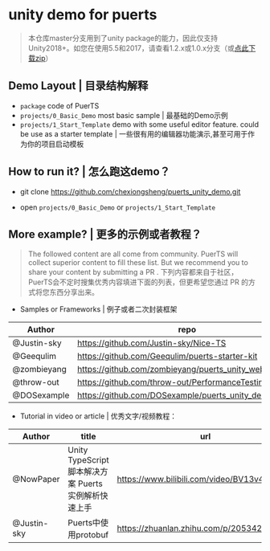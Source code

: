 # unity demo for puerts
> 本仓库master分支用到了unity package的能力，因此仅支持Unity2018+。如您在使用5.5和2017，请查看1.2.x或1.0.x分支（或[点此下载zip](https://github.com/chexiongsheng/puerts_unity_demo/archive/refs/heads/1.2.x.zip)）

## Demo Layout | 目录结构解释

* `package` code of PuerTS
* `projects/0_Basic_Demo` most basic sample | 最基础的Demo示例
* `projects/1_Start_Template` demo with some useful editor feature. could be use as a starter template | 一些很有用的编辑器功能演示,甚至可用于作为你的项目启动模板

## How to run it? | 怎么跑这demo？

* git clone https://github.com/chexiongsheng/puerts_unity_demo.git 

* open `projects/0_Basic_Demo` or `projects/1_Start_Template`

## More example? | 更多的示例或者教程？

> The followed content are all come from community. PuerTS will collect superior content to fill these list. But we recommend you to share your content by submitting a  PR .
> 下列内容都来自于社区，PuerTS会不定时搜集优秀内容填进下面的列表，但更希望您通过 PR 的方式将您东西分享出来。

* Samples or Frameworks | 例子或者二次封装框架

| Author | repo | type | star |
| --- | --- | --- | --- |
| @Justin-sky | https://github.com/Justin-sky/Nice-TS | Framework | 250+ |
| @Geequlim | https://github.com/Geequlim/puerts-starter-kit | Framework | 80+ |
| @zombieyang | https://github.com/zombieyang/puerts_unity_webgl_demo | Samples | 30+ |
| @throw-out | https://github.com/throw-out/PerformanceTesting | Samples | |
| @DOSexample | https://github.com/DOSexample/puerts_unity_demo | Samples | |


* Tutorial in video or article | 优秀文字/视频教程：

| Author | title | url |
| --- | --- | --- |
| @NowPaper | Unity TypeScript 脚本解决方案 Puerts 实例解析快速上手 | https://www.bilibili.com/video/BV13v411g7sV |
| @Justin-sky | Puerts中使用protobuf | https://zhuanlan.zhihu.com/p/205342984 |
